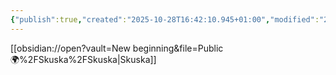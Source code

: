 ```yaml
---
{"publish":true,"created":"2025-10-28T16:42:10.945+01:00","modified":"2025-10-29T11:08:05.110+01:00","cssclasses":""}
---
```



[[obsidian://open?vault=New beginning&file=Public 🌍%2FSkuska%2FSkuska\|Skuska]]

